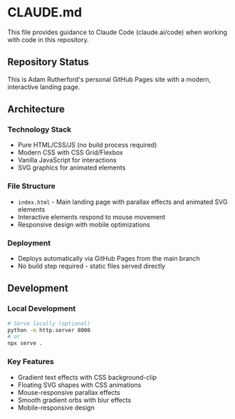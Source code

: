 # CLAUDE.md

This file provides guidance to Claude Code (claude.ai/code) when working with code in this repository.

## Repository Status

This is Adam Rutherford's personal GitHub Pages site with a modern, interactive landing page.

## Architecture

### Technology Stack
- Pure HTML/CSS/JS (no build process required)
- Modern CSS with CSS Grid/Flexbox
- Vanilla JavaScript for interactions
- SVG graphics for animated elements

### File Structure
- `index.html` - Main landing page with parallax effects and animated SVG elements
- Interactive elements respond to mouse movement
- Responsive design with mobile optimizations

### Deployment
- Deploys automatically via GitHub Pages from the main branch
- No build step required - static files served directly

## Development

### Local Development
```bash
# Serve locally (optional)
python -m http.server 8000
# or
npx serve .
```

### Key Features
- Gradient text effects with CSS background-clip
- Floating SVG shapes with CSS animations
- Mouse-responsive parallax effects
- Smooth gradient orbs with blur effects
- Mobile-responsive design